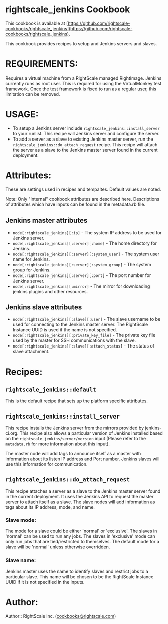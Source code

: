 # rightscale_jenkins Cookbook

This cookbook is available at [https://github.com/rightscale-cookbooks/rightscale_jenkins](https://github.com/rightscale-cookbooks/rightscale_jenkins).

This cookbook provides recipes to setup and Jenkins servers and slaves.

# REQUIREMENTS:

Requires a virtual machine from a RightScale managed RightImage.
Jenkins currently runs as root user. This is required for using the
VirtualMonkey test framework. Once the test framework is fixed to run as a
regular user, this limitation can be removed.

# USAGE:

* To setup a Jenkins server include `rightscale_jenkins::install_server` to your runlist.
  This recipe will Jenkins server and configure the server.
* To add a server as a slave to existing Jenkins master server, run the
  `rightscale_jenkins::do_attach_request` recipe. This recipe will attach the server as a
  slave to the Jenkins master server found in the current deployment.

# Attributes:

These are settings used in recipes and tempaltes. Default values are noted.

Note: Only "internal" cookbook attributes are described here. Descriptions of
attributes which have inputs can be found in the metadata.rb file.

## Jenkins master attributes

* `node[:rightscale_jenkins][:ip]` - The system IP address to be used for Jenkins server.
* `node[:rightscale_jenkins][:server][:home]` - The home directory for Jenkins.
* `node[:rightscale_jenkins][:server][:system_user]` - The system user name for Jenkins.
* `node[:rightscale_jenkins][:server][:system_group]` - The system group for Jenkins.
* `node[:rightscale_jenkins][:server][:port]` - The port number for Jenkins server.
* `node[:rightscale_jenkins][:mirror]` - The mirror for downloading jenkins plugins and
  other resources.

## Jenkins slave attributes

* `node[:rightscale_jenkins][:slave][:user]` - The slave username to be used for
  connecting to the Jenkins master server.
  The RightScale Instance UUID is used if the name is not specified.
* `node[:rightscale_jenkins][:private_key_file]` - The private key file used by the master
  for SSH communications with the slave.
* `node[:rightscale_jenkins][:slave][:attach_status]` - The status of slave attachment.

# Recipes:

## `rightscale_jenkins::default`

This is the default recipe that sets up the platform specific attributes.

## `rightscale_jenkins::install_server`

This recipe installs the Jenkins server from the mirrors provided by
jenkins-ci.org. This recipe also allows a particular version of Jenkins
installed based on the `rightscale_jenkins/server/version` input (Please refer to the
`metadata.rb` for more information about this input).

The master node will add tags to announce itself as a master with information
about its listen IP address and Port number. Jenkins slaves will use this
information for communication.

## `rightscale_jenkins::do_attach_request`

This recipe attaches a server as a slave to the Jenkins master server found in
the current deployment. It uses the Jenkins API to request the master server to
attach itself as a slave. The slave nodes will add information as tags about its
IP address, mode, and name.

### Slave mode:

The mode for a slave could be either 'normal' or 'exclusive'. The slaves in
'normal' can be used to run any jobs. The slaves in 'exclusive' mode can only
run jobs that are tied/restricted to themselves. The default mode for a slave
will be 'normal' unless otherwise overridden.

### Slave name:

Jenkins master uses the name to identify slaves and restrict jobs to a
particular slave. This name will be chosen to be the RightScale Instance UUID
if it is not specified in the inputs.

# Author:

Author:: RightScale Inc. (<cookbooks@rightscale.com>)
